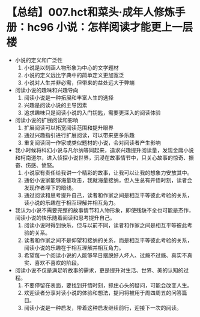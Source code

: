 # 【总结】007.hct和菜头·成年人修炼手册：hc96 小说：怎样阅读才能更上一层楼

-   小说的定义和广泛性
    1.  小说是以刻画人物形象为中心的文学题材
    2.  小说的定义远比字典中的简单定义更加宽泛
    3.  小说对人生并非必需，但带来的益处远大于弊端
-   阅读小说的趣味和兴趣导向
    1.  阅读小说是一种拓展和丰富人生的选择
    2.  兴趣是阅读小说的主导因素
    3.  追求趣味只是阅读小说的入门钥匙，需要更深入的阅读体验
-   阅读小说的扩展阅读和影响
    1.  扩展阅读可以拓宽阅读范围和提升眼界
    2.  通过兴趣指引进行扩展阅读，可以带来更多乐趣
    3.  重复阅读同一作家或类似题材的小说，会对阅读者产生影响
-   我小时候将科幻小说与凡尔纳等同起来，追求兴趣提升阅读量，发现金庸小说和柯南道尔，进入侦探小说世界，沉浸在故事情节中，只关心故事的惊奇、振奋、伤感、愤怒。
    1.  小说家有责任给我讲一个精彩的故事，让我可以让我的想象力安放其中。
    2.  通俗小说家能够海量攻击，我就海量接纳，但人生总有开悟时刻，读者会发现作者埋下的暗线。
    3.  通过阅读和思考提升自己，读者和作家之间是相互平等彼此考验的关系，读小说的乐趣在于相互理解并相互角力。
-   我认为小说不需要完整的故事情节和人物形象，即使残缺不全也可能是杰作，阅读小说的快乐随着阅读和思考提升自己。
    1.  阅读小说时得到快乐，但与以前不同，读者和作家之间是相互平等彼此考验的关系。
    2.  读者和作家之间不是仰望和接纳的关系，而是相互平等彼此考验的关系，阅读小说的乐趣在于相互理解并相互角力。
    3.  希望每一个阅读小说的人能够早日摆脱好人坏人、过瘾不过瘾、真实不真实、喜欢不喜欢的阶段。
-   阅读小说不仅是满足听故事的需求，更是提升对生活、世界、美的认知的过程。
    1.  不要停留在表面，要找到开悟时刻，抓住心头的疑问，可能会改变人生。
    2.  欢迎读者分享对读小说的体验和想法，提问将被用于周四周五的问答篇目。
    3.  阅读小说是一种启发，带着这种启发继续前行，迎接下一次的阅读。